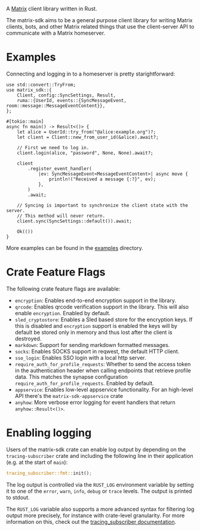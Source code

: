 A [Matrix](https://matrix.org/) client library written in Rust.

The matrix-sdk aims to be a general purpose client library for writing Matrix
clients, bots, and other Matrix related things that use the client-server API to
communicate with a Matrix homeserver.

# Examples
Connecting and logging in to a homeserver is pretty starightforward:

```rust,no_run
use std::convert::TryFrom;
use matrix_sdk::{
    Client, config::SyncSettings, Result,
    ruma::{UserId, events::{SyncMessageEvent, room::message::MessageEventContent}},
};

#[tokio::main]
async fn main() -> Result<()> {
    let alice = UserId::try_from("@alice:example.org")?;
    let client = Client::new_from_user_id(&alice).await?;

    // First we need to log in.
    client.login(alice, "password", None, None).await?;

    client
        .register_event_handler(
            |ev: SyncMessageEvent<MessageEventContent>| async move {
                println!("Received a message {:?}", ev);
            },
        )
        .await;

    // Syncing is important to synchronize the client state with the server.
    // This method will never return.
    client.sync(SyncSettings::default()).await;

    Ok(())
}
```

More examples can be found in the [examples] directory.

# Crate Feature Flags

The following crate feature flags are available:

* `encryption`: Enables end-to-end encryption support in the library.
* `qrcode`: Enables qrcode verification support in the library. This will also
  enable `encryption`. Enabled by default.
* `sled_cryptostore`: Enables a Sled based store for the encryption keys. If
  this is disabled and `encryption` support is enabled the keys will by
  default be stored only in memory and thus lost after the client is
  destroyed.
* `markdown`: Support for sending markdown formatted messages.
* `socks`: Enables SOCKS support in reqwest, the default HTTP client.
* `sso_login`: Enables SSO login with a local http server.
* `require_auth_for_profile_requests`: Whether to send the access token in
  the authentication header when calling endpoints that retrieve profile
  data. This matches the synapse configuration
  `require_auth_for_profile_requests`. Enabled by default.
* `appservice`: Enables low-level appservice functionality. For an
  high-level API there's the `matrix-sdk-appservice` crate
* `anyhow`: More verbose error logging for event handlers that return
  `anyhow::Result<()>`.

# Enabling logging

Users of the matrix-sdk crate can enable log output by depending on the
`tracing-subscriber` crate and including the following line in their
application (e.g. at the start of `main`):

```rust
tracing_subscriber::fmt::init();
```

The log output is controlled via the `RUST_LOG` environment variable by
setting it to one of the `error`, `warn`, `info`, `debug` or `trace` levels.
The output is printed to stdout.

The `RUST_LOG` variable also supports a more advanced syntax for filtering
log output more precisely, for instance with crate-level granularity. For
more information on this, check out the [tracing_subscriber documentation].

[examples]: https://github.com/matrix-org/matrix-rust-sdk/tree/main/crates/matrix-sdk/examples
[tracing_subscriber documentation]: https://tracing.rs/tracing_subscriber/filter/struct.envfilter
